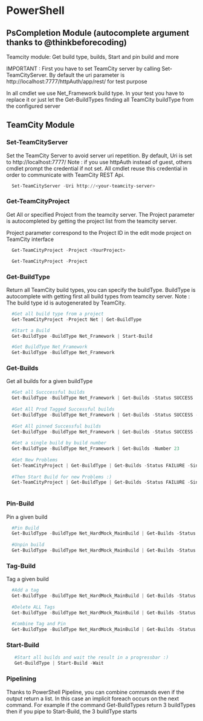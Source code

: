 # PowerShell

## PsCompletion Module (autocomplete argument thanks to @thinkbeforecoding)

Teamcity module: Get build type, builds, Start and pin build and more

IMPORTANT :
First you have to set TeamCity server by calling Set-TeamCityServer. By default the uri parameter is http://localhost:7777/httpAuth/app/rest/ for test purpose

In all cmdlet we use Net_Framework build type. In your test you have to replace it or just let the Get-BuildTypes finding all TeamCity buildType from the configured server

## TeamCity Module

### Set-TeamCityServer
Set the TeamCity Server to avoid server uri repetition. By default, Uri is set to http://localhost:7777/
Note : if you use httpAuth instead of guest, others cmdlet prompt the credential if not set. All cmdlet reuse this credential in order to communicate with TeamCity REST Api.

```powershell
  Set-TeamCityServer -Uri http://<your-teamcity-server>
```

### Get-TeamCityProject
Get All or specified Project from the teamcity server. The Project parameter is autocompleted by getting the project list from the teamcity server.

Project parameter correspond to the Project ID in the edit mode project on TeamCity interface

```powershell
  Get-TeamCityProject -Project <YourProject>
```

```powershell
  Get-TeamCityProject -Project
```

### Get-BuildType 
Return all TeamCity build types, you can specify the buildType. BuildType is autocomplete with getting first all build types from teamcity server.
Note : The build type id is autogenerated by TeamCity.

```powershell
  #Get all build type from a project
  Get-TeamCityProject -Project Net | Get-BuildType

  #Start a Build
  Get-BuildType -BuildType Net_Framework | Start-Build

  #Get BuildType Net_Framework
  Get-BuildType -BuildType Net_Framework
```

### Get-Builds
Get all builds for a given buildType

```powershell
  #Get all Succcessful builds
  Get-BuildType -BuildType Net_Framework | Get-Builds -Status SUCCESS
  
  #Get All Prod Tagged Successful builds
  Get-BuildType -BuildType Net_Framework | Get-Builds -Status SUCCESS -Tags @('Prod')
  
  #Get All pinned Successful builds
  Get-BuildType -BuildType Net_Framework | Get-Builds -Status SUCCESS -Pinned
  
  #Get a single build by build number
  Get-BuildType -BuildType Net_Framework | Get-Builds -Number 23
  
  #Get New Problems
  Get-TeamCityProject | Get-BuildType | Get-Builds -Status FAILURE -SinceLastSuccessful
  
  #Then Start Build for new Problems :)
  Get-TeamCityProject | Get-BuildType | Get-Builds -Status FAILURE -SinceLastSuccessful | Start-Build -Wait
  
```
### Pin-Build
Pin a given build
  
```powershell
  #Pin Build
  Get-BuildType -BuildType Net_HardMock_MainBuild | Get-Builds -Status SUCCESS -Last | Pin-Build
  
  #Unpin build
  Get-BuildType -BuildType Net_HardMock_MainBuild | Get-Builds -Status SUCCESS -Last | Pin-Build -Delete
```

### Tag-Build

Tag a given build

```powershell
  #Add a tag
  Get-BuildType -BuildType Net_HardMock_MainBuild | Get-Builds -Status SUCCESS -Last | Tag-Build -Tag 'Prod'
  
  #Delete ALL Tags
  Get-BuildType -BuildType Net_HardMock_MainBuild | Get-Builds -Status SUCCESS -Last | Tag-Build -Delete
  
  #Combine Tag and Pin
  Get-BuildType -BuildType Net_HardMock_MainBuild | Get-Builds -Status SUCCESS -Last | Tag-Build -Tag 'Prod' | Pin-Build
```

### Start-Build

```powershell
   #Start all builds and wait the result in a progressbar :)
   Get-BuildType | Start-Build -Wait
```

### Pipelining
  Thanks to PowerShell Pipeline, you can combine commands even if the output return a list. In this case an implicit foreach occurs on the next command. For example if the command Get-BuildTypes return 3 buildTypes then if you pipe to Start-Build, the 3 buildType starts
